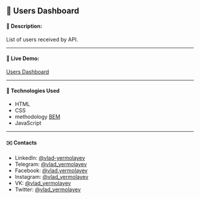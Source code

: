 ## :pushpin: Users Dashboard
#### :memo: Description: 

List of users received by API.
___

#### :link: Live Demo: 
[Users Dashboard](https://vlad-yermolayev.github.io/authentication-dashboard/)
___

#### :rocket: Technologies Used

* HTML
* CSS
* methodology [BEM](https://en.bem.info/)
* JavaScript
___

#### :envelope: Contacts
* LinkedIn: [@vlad-yermolayev](https://www.linkedin.com/in/vlad-yermolayev/)
* Telegram: [@vlad_yermolayev](https://t.me/vlad_yermolayev)
* Facebook: [@vlad.yermolayev](https://www.facebook.com/vlad.yermolayev/)
* Instagram: [@vlad_yermolayev](https://www.instagram.com/vlad_yermolayev/)
* VK: [@vlad_yermolayev](https://vk.com/vlad_yermolayev)
* Twitter: [@vlad_yermolayev](https://twitter.com/vlad_yermolayev)